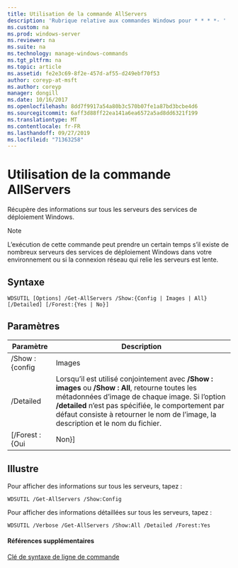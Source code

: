```yaml
---
title: Utilisation de la commande AllServers
description: 'Rubrique relative aux commandes Windows pour * * * *- '
ms.custom: na
ms.prod: windows-server
ms.reviewer: na
ms.suite: na
ms.technology: manage-windows-commands
ms.tgt_pltfrm: na
ms.topic: article
ms.assetid: fe2e3c69-8f2e-457d-af55-d249ebf70f53
author: coreyp-at-msft
ms.author: coreyp
manager: dongill
ms.date: 10/16/2017
ms.openlocfilehash: 8dd7f9917a54a80b3c570b07fe1a87bd3bcbe4d6
ms.sourcegitcommit: 6aff3d88ff22ea141a6ea6572a5ad8dd6321f199
ms.translationtype: MT
ms.contentlocale: fr-FR
ms.lasthandoff: 09/27/2019
ms.locfileid: "71363258"
---
```

# <a name="using-the-get-allservers-command"></a>Utilisation de la commande AllServers



Récupère des informations sur tous les serveurs des services de déploiement Windows.

> [!NOTE]
> L’exécution de cette commande peut prendre un certain temps s’il existe de nombreux serveurs des services de déploiement Windows dans votre environnement ou si la connexion réseau qui relie les serveurs est lente.

## <a name="syntax"></a>Syntaxe

```
WDSUTIL [Options] /Get-AllServers /Show:{Config | Images | All} [/Detailed] [/Forest:{Yes | No}]
```

## <a name="parameters"></a>Paramètres

|   Paramètre   |                                                                                                                 Description                                                                                                                  |
|---------------|----------------------------------------------------------------------------------------------------------------------------------------------------------------------------------------------------------------------------------------------|
| /Show : {config |                                                                                                                    Images                                                                                                                    |
|  /Detailed  | Lorsqu’il est utilisé conjointement avec **/Show : images** ou **/Show : All**, retourne toutes les métadonnées d’image de chaque image. Si l’option **/detailed** n’est pas spécifiée, le comportement par défaut consiste à retourner le nom de l’image, la description et le nom du fichier. |
| [/Forest : {Oui |                                                                                                                     Non}]                                                                                                                     |

## <a name="BKMK_examples"></a>Illustre

Pour afficher des informations sur tous les serveurs, tapez :
```
WDSUTIL /Get-AllServers /Show:Config
```
Pour afficher des informations détaillées sur tous les serveurs, tapez :
```
WDSUTIL /Verbose /Get-AllServers /Show:All /Detailed /Forest:Yes
```

#### <a name="additional-references"></a>Références supplémentaires

[Clé de syntaxe de ligne de commande](command-line-syntax-key.md)